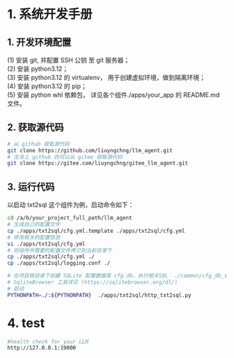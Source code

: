 # 1. 系统开发手册

## 1. 开发环境配置

(1) 安装 git, 并配置 SSH 公钥 至 git 服务器；  
(2) 安装 python3.12；  
(3) 安装 python3.12 的 virtualenv， 用于创建虚拟环境，做到隔离环境；  
(4) 安装 python3.12 的 pip；  
(5) 安装 python whl 依赖包， 详见各个组件./apps/your_app 的 README.md 文件。

## 2. 获取源代码
```sh
# 从 github 获取源代码
git clone https://github.com/liuyngchng/llm_agent.git
# 无法上 github 的可以从 gitee 获取源代码
git clone https://gitee.com/liuyngchng/gitee_llm_agent.git
```

## 3. 运行代码
以启动 txt2sql 这个组件为例，启动命令如下：
```sh
cd /a/b/your_project_full_path/llm_agent
# 生成自己的配置文件
cp ./apps/txt2sql/cfg.yml.template ./apps/txt2sql/cfg.yml
# 修改相关的配置信息
vi ./apps/txt2sql/cfg.yml
# 将组件所需要的配置文件拷贝到当前目录下
cp ./apps/txt2sql/cfg.yml ./
cp ./apps/txt2sql/logging.conf ./

# 在项目根目录下创建 SQLite 配置数据库 cfg.db，执行相关SQL  ./common/cfg_db_schema/*.sql 创建系统配置数据库
# SqliteBrowser 工具详见 (https://sqlitebrowser.org/dl/) 
# 启动
PYTHONPATH=./:${PYTHONPATH}  ./apps/txt2sql/http_txt2sql.py

```
# 4. test

```sh
#health check for your LLM
http://127.0.0.1:19000
```

